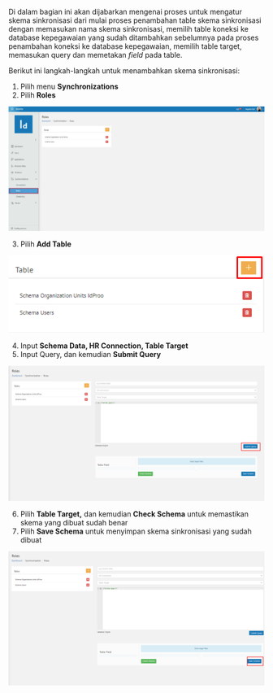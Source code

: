 Di dalam bagian ini akan dijabarkan mengenai proses untuk mengatur skema sinkronisasi dari mulai proses penambahan table 
skema sinkronisasi dengan memasukan nama skema sinkronisasi, memilih table koneksi ke database kepegawaian yang sudah 
ditambahkan sebelumnya pada proses penambahan koneksi ke database kepegawaian, memilih table target, memasukan query dan 
memetakan *field* pada table.

Berikut ini langkah-langkah untuk menambahkan skema sinkronisasi:

1. Pilih menu **Synchronizations**
2. Pilih **Roles**

![Gambar](_static/Gambar6.2_1.png/?sanitize=true)

3. Pilih **Add Table**

![Gambar](_static/Gambar6.2_2.png/?sanitize=true)

4. Input **Schema Data, HR Connection, Table Target**
5. Input Query, dan kemudian **Submit Query**

![Gambar](_static/Gambar6.2_3.png/?sanitize=true)

6. Pilih **Table Target,** dan kemudian **Check Schema** untuk memastikan skema yang dibuat sudah benar
7. Pilih **Save Schema** untuk menyimpan skema sinkronisasi yang sudah dibuat

![Gambar](_static/Gambar6.2_4.png/?sanitize=true)